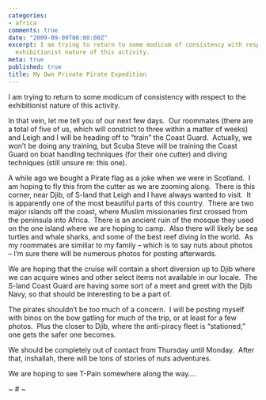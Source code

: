 ```yaml
---
categories:
- africa
comments: true
date: "2009-09-09T00:00:00Z"
excerpt: I am trying to return to some modicum of consistency with respect to the
  exhibitionist nature of this activity.
meta: true
published: true
title: My Own Private Pirate Expedition
---
```


I am trying to return to some modicum of consistency with respect to the exhibitionist nature of this activity.

In that vein, let me tell you of our next few days.  Our roommates (there are a total of five of us, which will constrict to three within a matter of weeks) and Leigh and I will be heading off to “train” the Coast Guard.  Actually, we won’t be doing any training, but Scuba Steve will be training the Coast Guard on boat handling techniques (for their one cutter) and diving techniques (still unsure re: this one).  

A while ago we bought a Pirate flag as a joke when we were in Scotland.  I am hoping to fly this from the cutter as we are zooming along.  There is this corner, near Djib, of S-land that Leigh and I have always wanted to visit.  It is apparently one of the most beautiful parts of this country.  There are two major islands off the coast, where Muslim missionaries first crossed from the peninsula into Africa.  There is an ancient ruin of the mosque they used on the one island where we are hoping to camp.  Also there will likely be sea turtles and whale sharks, and some of the best reef diving in the world.  As my roommates are similiar to my family – which is to say nuts about photos – I’m sure there will be numerous photos for posting afterwards.  

We are hoping that the cruise will contain a short diversion up to Djib where we can acquire wines and other select items not available in our locale.  The S-land Coast Guard are having some sort of a meet and greet with the Djib Navy, so that should be interesting to be a part of.  

The pirates shouldn’t be too much of a concern.  I will be posting myself with binos on the bow gatling for much of the trip, or at least for a few photos.  Plus the closer to Djib, where the anti-piracy fleet is “stationed,” one gets the safer one becomes.  

We should be completely out of contact from Thursday until Monday.  After that, inshallah, there will be tons of stories of nuts adventures.

We are hoping to see T-Pain somewhere along the way…. 

~ # ~